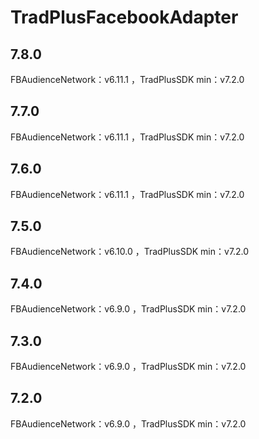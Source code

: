 # TradPlusFacebookAdapter

## 7.8.0

FBAudienceNetwork：v6.11.1 ，TradPlusSDK min：v7.2.0

## 7.7.0

FBAudienceNetwork：v6.11.1 ，TradPlusSDK min：v7.2.0

## 7.6.0

FBAudienceNetwork：v6.11.1 ，TradPlusSDK min：v7.2.0

## 7.5.0

FBAudienceNetwork：v6.10.0 ，TradPlusSDK min：v7.2.0

## 7.4.0

FBAudienceNetwork：v6.9.0 ，TradPlusSDK min：v7.2.0

## 7.3.0

FBAudienceNetwork：v6.9.0 ，TradPlusSDK min：v7.2.0

## 7.2.0

FBAudienceNetwork：v6.9.0 ，TradPlusSDK min：v7.2.0
